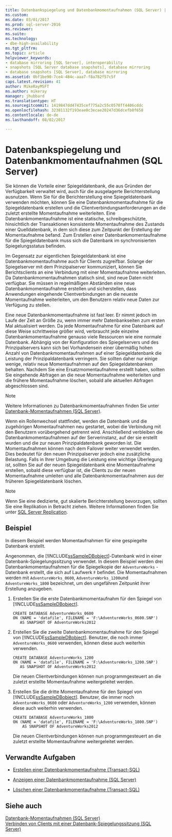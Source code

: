 ```yaml
---
title: Datenbankspiegelung und Datenbankmomentaufnahmen (SQL Server) | Microsoft-Dokumentation
ms.custom: 
ms.date: 03/01/2017
ms.prod: sql-server-2016
ms.reviewer: 
ms.suite: 
ms.technology:
- dbe-high-availability
ms.tgt_pltfrm: 
ms.topic: article
helpviewer_keywords:
- database mirroring [SQL Server], interoperability
- snapshots [SQL Server database snapshots], database mirroring
- database snapshots [SQL Server], database mirroring
ms.assetid: 0bf1be90-7ce4-484c-aaa7-f8a782f57c5f
caps.latest.revision: 41
author: MikeRayMSFT
ms.author: mikeray
manager: jhubbard
ms.translationtype: HT
ms.sourcegitcommit: 1419847dd47435cef775a2c55c0578ff4406cddc
ms.openlocfilehash: 32381132f193eae0c3ecae20247d36dcefb8f658
ms.contentlocale: de-de
ms.lasthandoff: 08/02/2017

---
```

# <a name="database-mirroring-and-database-snapshots-sql-server"></a>Datenbankspiegelung und Datenbankmomentaufnahmen (SQL Server)
  Sie können die Vorteile einer Spiegeldatenbank, die aus Gründen der Verfügbarkeit verwaltet wird, auch für die ausgelagerte Berichterstellung ausnutzen. Wenn Sie für die Berichterstellung eine Spiegeldatenbank verwenden möchten, können Sie eine Datenbankmomentaufnahme für die Spiegeldatenbank erstellen und die Clientverbindungsanforderungen an die zuletzt erstellte Momentaufnahme weiterleiten. Eine Datenbankmomentaufnahme ist eine statische, schreibgeschützte, hinsichtlich der Transaktionen konsistente Momentaufnahme des Zustands einer Quelldatenbank, in dem sich diese zum Zeitpunkt der Erstellung der Momentaufnahme befand. Zum Erstellen einer Datenbankmomentaufnahme für die Spiegeldatenbank muss sich die Datenbank im synchronisierten Spiegelungsstatus befinden.  
  
 Im Gegensatz zur eigentlichen Spiegeldatenbank ist eine Datenbankmomentaufnahme auch für Clients zugreifbar. Solange der Spiegelserver mit dem Prinzipalserver kommuniziert, können Sie Berichtsclients an eine Verbindung mit einer Momentaufnahme weiterleiten. Da Datenbankmomentaufnahmen statisch sind, sind neue Daten nicht verfügbar. Sie müssen in regelmäßigen Abständen eine neue Datenbankmomentaufnahme erstellen und sicherstellen, dass Anwendungen eingehende Clientverbindungen an die neueste Momentaufnahme weiterleiten, um den Benutzern relativ neue Daten zur Verfügung zu stellen.  
  
 Eine neue Datenbankmomentaufnahme ist fast leer. Er nimmt jedoch im Laufe der Zeit an Größe zu, wenn immer mehr Datenbankseiten zum ersten Mal aktualisiert werden. Da jede Momentaufnahme für eine Datenbank auf diese Weise schrittweise größer wird, verbraucht jede einzelne Datenbankmomentaufnahme genauso viele Ressourcen wie eine normale Datenbank. Abhängig von der Konfiguration des Spiegelservers und des Prinzipalservers kann sich bei Vorhandensein einer übermäßig hohen Anzahl von Datenbankmomentaufnahmen auf einer Spiegeldatenbank die Leistung der Prinzipaldatenbank verringern. Sie sollten daher nur einige wenige, relativ neue Momentaufnahmen auf den Spiegeldatenbanken behalten. Nachdem Sie eine Ersatzmomentaufnahme erstellt haben, sollten Sie eingehende Abfragen an die neue Momentaufnahme weiterleiten und die frühere Momentaufnahme löschen, sobald alle aktuellen Abfragen abgeschlossen sind.  
  
> [!NOTE]  
>  Weitere Informationen zu Datenbankmomentaufnahmen finden Sie unter [Datenbank-Momentaufnahmen &#40;SQL Server&#41;](../../relational-databases/databases/database-snapshots-sql-server.md).  
  
 Wenn ein Rollenwechsel stattfindet, werden die Datenbank und die zugehörigen Momentaufnahmen neu gestartet, wobei die Verbindung mit den Benutzern vorübergehend getrennt wird. Anschließend verbleiben die Datenbankmomentaufnahmen auf der Serverinstanz, auf der sie erstellt wurden und die zur neuen Prinzipaldatenbank geworden ist. Die Momentaufnahmen können nach dem Failover weiter verwendet werden. Dies bedeutet für den neuen Prinzipalserver jedoch eine zusätzliche Belastung. Falls in Ihrer Umgebung die Leistung eine wichtige Überlegung ist, sollten Sie auf der neuen Spiegeldatenbank eine Momentaufnahme erstellen, sobald diese verfügbar ist, die Clients zu der neuen Momentaufnahme umleiten und alle Datenbankmomentaufnahmen aus der früheren Spiegeldatenbank löschen.  
  
> [!NOTE]  
>  Wenn Sie eine dedizierte, gut skalierte Berichterstellung bevorzugen, sollten Sie eine Replikation in Betracht ziehen. Weitere Informationen finden Sie unter [SQL Server Replication](../../relational-databases/replication/sql-server-replication.md).  
  
## <a name="example"></a>Beispiel  
 In diesem Beispiel werden Momentaufnahmen für eine gespiegelte Datenbank erstellt.  
  
 Angenommen, die [!INCLUDE[ssSampleDBobject](../../includes/sssampledbobject-md.md)]-Datenbank wird in einer Datenbank-Spiegelungssitzung verwendet. In diesem Beispiel werden drei Datenbankmomentaufnahmen für die Spiegelkopie der `AdventureWorks` -Datenbank erstellt, die sich auf Laufwerk `F` befindet. Die Momentaufnahmen werden mit `AdventureWorks_0600`, `AdventureWorks_1200`und `AdventureWorks_1800` bezeichnet, um den ungefähren Zeitpunkt ihrer Erstellung anzugeben.  
  
1.  Erstellen Sie die erste Datenbankmomentaufnahm für den Spiegel von [!INCLUDE[ssSampleDBobject](../../includes/sssampledbobject-md.md)].  
  
    ```  
    CREATE DATABASE AdventureWorks_0600  
    ON (NAME = 'datafile', FILENAME = 'F:\AdventureWorks_0600.SNP')  
       AS SNAPSHOT OF AdventureWorks2012  
    ```  
  
2.  Erstellen Sie die zweite Datenbankmomentaufnahme für den Spiegel von [!INCLUDE[ssSampleDBobject](../../includes/sssampledbobject-md.md)]. Benutzer, die noch immer `AdventureWorks_0600` verwenden, können diese auch weiterhin verwenden.  
  
    ```  
    CREATE DATABASE AdventureWorks_1200  
    ON (NAME = 'datafile', FILENAME = 'F:\AdventureWorks_1200.SNP')  
       AS SNAPSHOT OF AdventureWorks2012  
    ```  
  
     Die neuen Clientverbindungen können nun programmgesteuert an die zuletzt erstellte Momentaufnahme weitergeleitet werden.  
  
3.  Erstellen Sie die dritte Momentaufnahme für den Spiegel von [!INCLUDE[ssSampleDBobject](../../includes/sssampledbobject-md.md)]. Benutzer, die immer noch `AdventureWorks_0600` oder `AdventureWorks_1200` verwenden, können diese auch weiterhin verwenden.  
  
    ```  
    CREATE DATABASE AdventureWorks_1800  
    ON (NAME = 'datafile', FILENAME = 'F:\AdventureWorks_1800.SNP')  
        AS SNAPSHOT OF AdventureWorks2012  
    ```  
  
     Die neuen Clientverbindungen können nun programmgesteuert an die zuletzt erstellte Momentaufnahme weitergeleitet werden.  
  
##  <a name="RelatedTasks"></a> Verwandte Aufgaben  
  
-   [Erstellen einer Datenbankmomentaufnahme &#40;Transact-SQL&#41;](../../relational-databases/databases/create-a-database-snapshot-transact-sql.md)  
  
-   [Anzeigen einer Datenbankmomentaufnahme &#40;SQL Server&#41;](../../relational-databases/databases/view-a-database-snapshot-sql-server.md)  
  
-   [Löschen einer Datenbankmomentaufnahme &#40;Transact-SQL&#41;](../../relational-databases/databases/drop-a-database-snapshot-transact-sql.md)  
  
  
## <a name="see-also"></a>Siehe auch  
 [Datenbank-Momentaufnahmen &#40;SQL Server&#41;](../../relational-databases/databases/database-snapshots-sql-server.md)   
 [Verbinden von Clients mit einer Datenbank-Spiegelungssitzung &#40;SQL Server&#41;](../../database-engine/database-mirroring/connect-clients-to-a-database-mirroring-session-sql-server.md)  
  
  
